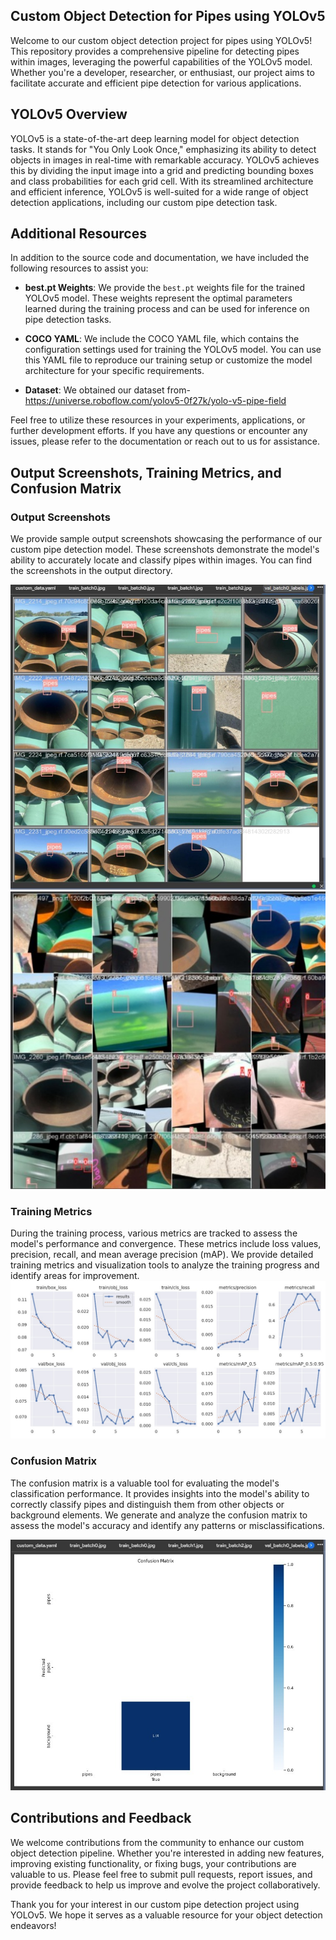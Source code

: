 ## Custom Object Detection for Pipes using YOLOv5
Welcome to our custom object detection project for pipes using YOLOv5! This repository provides a comprehensive pipeline for detecting pipes within images, leveraging the powerful capabilities of the YOLOv5 model. Whether you're a developer, researcher, or enthusiast, our project aims to facilitate accurate and efficient pipe detection for various applications.

## YOLOv5 Overview
YOLOv5 is a state-of-the-art deep learning model for object detection tasks. It stands for "You Only Look Once," emphasizing its ability to detect objects in images in real-time with remarkable accuracy. YOLOv5 achieves this by dividing the input image into a grid and predicting bounding boxes and class probabilities for each grid cell. With its streamlined architecture and efficient inference, YOLOv5 is well-suited for a wide range of object detection applications, including our custom pipe detection task.

## Additional Resources

In addition to the source code and documentation, we have included the following resources to assist you:

- **best.pt Weights**: We provide the `best.pt` weights file for the trained YOLOv5 model. These weights represent the optimal parameters learned during the training process and can be used for inference on pipe detection tasks.

- **COCO YAML**: We include the COCO YAML file, which contains the configuration settings used for training the YOLOv5 model. You can use this YAML file to reproduce our training setup or customize the model architecture for your specific requirements.

- **Dataset**: We obtained our dataset from-https://universe.roboflow.com/yolov5-0f27k/yolo-v5-pipe-field

Feel free to utilize these resources in your experiments, applications, or further development efforts. If you have any questions or encounter any issues, please refer to the documentation or reach out to us for assistance.

## Output Screenshots, Training Metrics, and Confusion Matrix

### Output Screenshots

We provide sample output screenshots showcasing the performance of our custom pipe detection model. These screenshots demonstrate the model's ability to accurately locate and classify pipes within images. You can find the screenshots in the output directory.

![](/Output%20Images/5.jpeg)
![](/Output%20Images/3.jpeg)


### Training Metrics
During the training process, various metrics are tracked to assess the model's performance and convergence. These metrics include loss values, precision, recall, and mean average precision (mAP). We provide detailed training metrics and visualization tools to analyze the training progress and identify areas for improvement.
![](/Output%20Images/train.jpeg)

### Confusion Matrix
The confusion matrix is a valuable tool for evaluating the model's classification performance. It provides insights into the model's ability to correctly classify pipes and distinguish them from other objects or background elements. We generate and analyze the confusion matrix to assess the model's accuracy and identify any patterns or misclassifications.

![](/Output%20Images/confusion_matrix.jpeg)


## Contributions and Feedback

We welcome contributions from the community to enhance our custom object detection pipeline. Whether you're interested in adding new features, improving existing functionality, or fixing bugs, your contributions are valuable to us. Please feel free to submit pull requests, report issues, and provide feedback to help us improve and evolve the project collaboratively.

Thank you for your interest in our custom pipe detection project using YOLOv5. We hope it serves as a valuable resource for your object detection endeavors!
